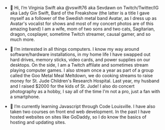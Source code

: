 - 👋 Hi, I’m Virginia Swift aka @vswift76 aka Sevdawn on Twitch/Twitter/IG aka Lady Gin Swift, Bard of the Freakshow
      (the latter is a title I gave myself as a follower of the Swedish metal band Avatar, as I dress up as Avatar's vocalist for 
       shows and most of my concert photos are of this amazing band)  I am a wife, mom of two sons and two cats, Sagitarian, dragon,
      cosplayer, sometime Twitch streamer, causal gamer, and so much more. 
       
- 👀 I’m interested in all things computers. I know my way around software/hardware installations, in my home life I have 
      swapped out hard drives, memory sticks, video cards, and power supplies on our desktops. On the side, I am a Twitch affilate and sometimes 
      stream playing computer games. I also stream once a year as part of a group called the Goo Metal Meal Meltdown, we
      do cooking streams to raise money for St. Jude Children's Research Hospital. Last year, my husband and I raised 
      $2000 for the kids of St. Jude! I also do concert photography as a hobby, I say all of the time I'm not a pro, just a fan with a smartphone. 
      
- 🌱 I’m currently learning Javascript through Code Louisville. I have also taken two courses on front end web development.
      In the past I have hosted websites on sites like GoDaddy, so I do know the basics of hosting and updating sites.


